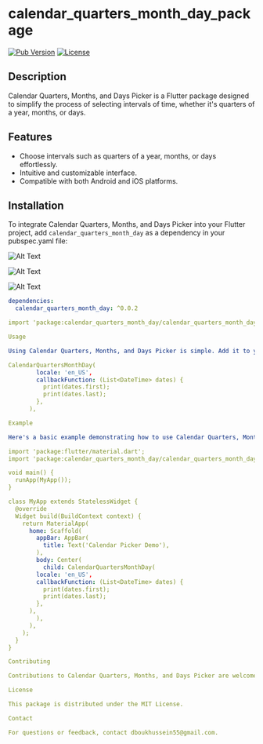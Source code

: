 # calendar_quarters_month_day_package

[![Pub Version](https://img.shields.io/pub/v/calendar_quarters_month_day)](https://pub.dev/packages/calendar_quarters_month_day)
[![License](https://img.shields.io/github/license/Hussein-D/calendar_quarters_month_day)](LICENSE)

## Description

Calendar Quarters, Months, and Days Picker is a Flutter package designed to simplify the process of selecting intervals of time, whether it's quarters of a year, months, or days.

## Features

- Choose intervals such as quarters of a year, months, or days effortlessly.
- Intuitive and customizable interface.
- Compatible with both Android and iOS platforms.

## Installation

To integrate Calendar Quarters, Months, and Days Picker into your Flutter project, add `calendar_quarters_month_day` as a dependency in your pubspec.yaml file:


![Alt Text](https://github.com/Hussein-D/calendar_quarters_month_day_package/blob/main/images/Screenshot_1709456710.png)

![Alt Text](https://github.com/Hussein-D/calendar_quarters_month_day_package/blob/main/images/Screenshot_1709456713.png)

![Alt Text](https://github.com/Hussein-D/calendar_quarters_month_day_package/blob/main/images/Screenshot_1709456715.png)




```yaml
dependencies:
  calendar_quarters_month_day: ^0.0.2

import 'package:calendar_quarters_month_day/calendar_quarters_month_day.dart';

Usage

Using Calendar Quarters, Months, and Days Picker is simple. Add it to your widget tree and customize it according to your requirements:

CalendarQuartersMonthDay(
        locale: 'en_US',
        callbackFunction: (List<DateTime> dates) {
          print(dates.first);
          print(dates.last);
        },
      ),

Example

Here's a basic example demonstrating how to use Calendar Quarters, Months, and Days Picker to select a quarter of the year:

import 'package:flutter/material.dart';
import 'package:calendar_quarters_month_day/calendar_quarters_month_day.dart';

void main() {
  runApp(MyApp());
}

class MyApp extends StatelessWidget {
  @override
  Widget build(BuildContext context) {
    return MaterialApp(
      home: Scaffold(
        appBar: AppBar(
          title: Text('Calendar Picker Demo'),
        ),
        body: Center(
          child: CalendarQuartersMonthDay(
        locale: 'en_US',
        callbackFunction: (List<DateTime> dates) {
          print(dates.first);
          print(dates.last);
        },
      ),
        ),
      ),
    );
  }
}

Contributing

Contributions to Calendar Quarters, Months, and Days Picker are welcome! Feel free to report bugs, suggest new features, or submit pull requests on GitHub.

License

This package is distributed under the MIT License.

Contact

For questions or feedback, contact dboukhussein55@gmail.com.

```